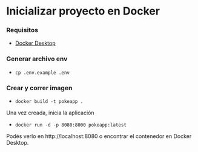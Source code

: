 # Inicializar proyecto en Docker

### Requisitos

- [Docker Desktop](https://www.docker.com/products/docker-desktop/)

### Generar archivo env

- `cp .env.example .env`

### Crear y correr imagen

- `docker build -t pokeapp .`

Una vez creada, inicia la aplicación

- `docker run -d -p 8080:8000 pokeapp:latest`

Podés verlo en http://localhost:8080 o encontrar el contenedor en Docker Desktop.
